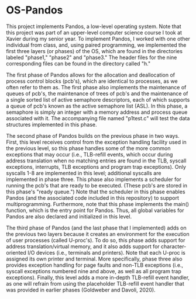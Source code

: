 # OS-Pandos
This project implements Pandos, a low-level operating system. Note that this project was part of an upper-level computer science course I took at Xavier during
my senior year. To implement Pandos, I worked with one other individual from class, and, using paired programming, we implemented the first three layers (or
phases) of the OS, which are found in the directories labeled "phase1," "phase2" and "phase3." The header files for the nine corresponding files can be found
in the directory called "h." 

The first phase of Pandos allows for the allocation and deallocation of process control blocks (pcb's), which are identical to processes, as we often refer to
them as. The first phase also implements the maintenance of queues of pcb's, the maintenance of trees of pcb's and the maintenance of a single sorted list of
active semaphore descriptors, each of which supports a queue of pcb's known as the active semaphore list (ASL). In this phase, a semaphore is simply an integer
with a memory address and process queue associated with it. The accompanying file named "p1test.c" will test the data structures implemented in this phase.

The second phase of Pandos builds on the previous phase in two ways. First, this level receives control from the exception handling facility used in the previous
level, so this phase handles some of the more common exceptions that may occur (i.e., TLB-refill events, which occur during address translation when no matching 
entries are found in the TLB, syscall exceptions, interrupts, TLB exceptions and program trap exceptions). Only syscalls 1-8 are implemented in this level;
additional syscalls are implemented in phase three. This phase also implements a scheduler for running the pcb's that are ready to be executed. (These pcb's are 
stored in this phase's "ready queue.") Note that the scheduler in this phase enables Pandos (and the associated code included in this repository) to support 
multiprogramming. Furthermore, note that this phase implements the main() function, which is the entry point for Pandos. Thus, all global variables for Pandos 
are also declared and initialized in this level.

The third phase of Pandos (and the last phase that I implemented) adds on the previous two layers because it creates an environment for the execution of user
processes (called U-proc's). To do so, this phase adds support for address translation/virtual memory, and it also adds support for character-oriented I/O devices
(i.e., terminals and printers). Note that each U-proc is assigned its own printer and terminal. More specifically, phase three also provides exception handling 
for page faults and non-TLB exceptions (i.e., syscall exceptions numbered nine and above, as well as all program trap exceptions). Finally, this level adds a more
in-depth TLB-refill event handler, as one will refrain from using the placeholder TLB-refill event handler that was provided in earlier phases (Goldweber and 
Davoli, 2020).
